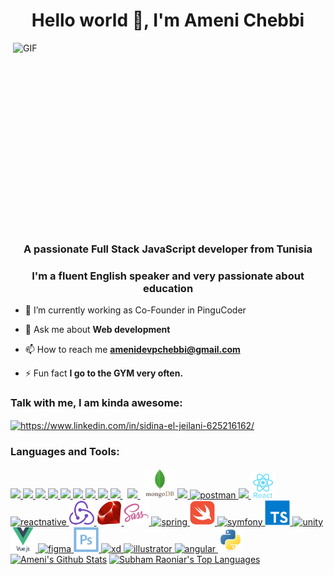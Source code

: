 

<h1 align="center">Hello world 👋, I'm Ameni Chebbi</h1>
 <img align="right" alt="GIF" src="https://github.com/arsentieva/arsentieva/blob/main/code.gif?raw=true" width="500" height="320" />
<h3 align="center">A passionate Full Stack JavaScript developer  from Tunisia</h3>
<h3 align="center">I'm a fluent English speaker and very passionate about education</h3>



- 🔭 I’m currently working as Co-Founder in PinguCoder

- 💬 Ask me about **Web development**

- 📫 How to reach me **amenidevpchebbi@gmail.com**
 - ⚡ Fun fact **I go to the GYM very often.**

<h3 align="left">Talk with me, I am kinda awesome:</h3>
<a href="https://www.linkedin.com/in/ameni-chebbi-15bb6a224/" rel="nofollow"><img align="center" src="https://raw.githubusercontent.com/rahuldkjain/github-profile-readme-generator/master/src/images/icons/Social/linked-in-alt.svg" alt="https://www.linkedin.com/in/sidina-el-jeilani-625216162/" height="30" width="40" style="max-width: 100%;"></a>


<h3 align="left">Languages and Tools:</h3>
<p align="left"> <a href="https://www.java.com" target="_blank"> <img src="https://img.icons8.com/color/48/000000/java-coffee-cup-logo.png"/> </a>
    <a href="https://reactjs.org/" target="_blank"> <img src="https://img.icons8.com/color/48/000000/react-native.png"/> </a>
    <a href="https://spring.io/projects/spring-boot" target="_blank"> <img src="https://img.icons8.com/color/48/000000/spring-logo.png"/> </a> 
    <a href="https://developer.mozilla.org/en-US/docs/Web/JavaScript" target="_blank"> <img src="https://img.icons8.com/color/48/000000/javascript.png"/> </a> 
    <a href="https://www.w3.org/html/" target="_blank"> <img src="https://img.icons8.com/color/48/000000/html-5.png"/> </a> 
    <a href="https://www.w3schools.com/css/" target="_blank"> <img src="https://img.icons8.com/color/48/000000/css3.png"/> </a> 
    <a href="https://getbootstrap.com" target="_blank"> <img src="https://img.icons8.com/color/48/000000/bootstrap.png"/> </a> 
    <a href="https://www.python.org" target="_blank"> <img src="https://img.icons8.com/color/48/000000/python.png"/> </a> 
    <a style="padding-right:8px;" href="https://nodejs.org" target="_blank"> <img src="https://img.icons8.com/color/48/000000/nodejs.png"/> </a> 
    <a style="padding-right:8px;" href="https://www.mysql.com/" target="_blank"> <img src="https://img.icons8.com/fluent/50/000000/mysql-logo.png"/> </a>
    <a href="https://www.mongodb.com/" target="_blank"> <img src="https://raw.githubusercontent.com/devicons/devicon/master/icons/mongodb/mongodb-original-wordmark.svg" alt="mongodb" width="48" height="48"/> </a> 
    <a href="https://firebase.google.com/" target="_blank"> <img src="https://img.icons8.com/color/48/000000/firebase.png"/> </a> 
    <a href="https://postman.com" target="_blank"> <img src="https://www.vectorlogo.zone/logos/getpostman/getpostman-icon.svg" alt="postman" width="45" height="45"/> </a>   
    <a href="https://git-scm.com/" target="_blank"> <img src="https://img.icons8.com/color/48/000000/git.png"/> </a> 
    <img src="https://raw.githubusercontent.com/devicons/devicon/master/icons/react/react-original-wordmark.svg" alt="react" width="40" height="40"/> </a> <a href="https://reactnative.dev/" target="_blank" rel="noreferrer"> <img src="https://reactnative.dev/img/header_logo.svg" alt="reactnative" width="40" height="40"/> </a> <a href="https://redux.js.org" target="_blank" rel="noreferrer"> <img src="https://raw.githubusercontent.com/devicons/devicon/master/icons/redux/redux-original.svg" alt="redux" width="40" height="40"/> </a> <a href="https://www.ruby-lang.org/en/" target="_blank" rel="noreferrer"> <img src="https://raw.githubusercontent.com/devicons/devicon/master/icons/ruby/ruby-original.svg" alt="ruby" width="40" height="40"/> </a> <a href="https://sass-lang.com" target="_blank" rel="noreferrer"> <img src="https://raw.githubusercontent.com/devicons/devicon/master/icons/sass/sass-original.svg" alt="sass" width="40" height="40"/> </a> <a href="https://spring.io/" target="_blank" rel="noreferrer"> <img src="https://www.vectorlogo.zone/logos/springio/springio-icon.svg" alt="spring" width="40" height="40"/> </a> <a href="https://developer.apple.com/swift/" target="_blank" rel="noreferrer"> <img src="https://raw.githubusercontent.com/devicons/devicon/master/icons/swift/swift-original.svg" alt="swift" width="40" height="40"/> </a> <a href="https://symfony.com" target="_blank" rel="noreferrer"> <img src="https://symfony.com/logos/symfony_black_03.svg" alt="symfony" width="40" height="40"/> </a> <a href="https://www.typescriptlang.org/" target="_blank" rel="noreferrer"> <img src="https://raw.githubusercontent.com/devicons/devicon/master/icons/typescript/typescript-original.svg" alt="typescript" width="40" height="40"/> </a> <a href="https://unity.com/" target="_blank" rel="noreferrer"> <img src="https://www.vectorlogo.zone/logos/unity3d/unity3d-icon.svg" alt="unity" width="40" height="40"/> </a> <a href="https://vuejs.org/" target="_blank" rel="noreferrer"> <img src="https://raw.githubusercontent.com/devicons/devicon/master/icons/vuejs/vuejs-original-wordmark.svg" alt="vuejs" width="40" height="40"/> </a> <a href="https://webpack.js.org" target="_blank" rel="noreferrer"> 
<img src="https://camo.githubusercontent.com/ed93c2b000a76ceaad1503e7eb9356591b885227e82a36a005b9d3498b303ba5/68747470733a2f2f7777772e766563746f726c6f676f2e7a6f6e652f6c6f676f732f6669676d612f6669676d612d69636f6e2e737667" alt="figma" width="40" height="40" data-canonical-src="https://www.vectorlogo.zone/logos/figma/figma-icon.svg" style="max-width: 100%;">
  <img src="https://raw.githubusercontent.com/devicons/devicon/master/icons/photoshop/photoshop-line.svg" alt="photoshop" width="40" height="40" style="max-width: 100%;">
 <img src="https://camo.githubusercontent.com/c205ecbe12500177d102169d97bc1c17c545155fdf5ec78c08d54ac53e5b38c1/68747470733a2f2f63646e2e776f726c64766563746f726c6f676f2e636f6d2f6c6f676f732f61646f62652d78642e737667" alt="xd" width="40" height="40" data-canonical-src="https://cdn.worldvectorlogo.com/logos/adobe-xd.svg" style="max-width: 100%;">
 <img src="https://camo.githubusercontent.com/9e245893108b5ca27e7ac3d4a802d513f657b32aa7b5765bd92df7fb55d0ed54/68747470733a2f2f7777772e766563746f726c6f676f2e7a6f6e652f6c6f676f732f61646f62655f696c6c7573747261746f722f61646f62655f696c6c7573747261746f722d69636f6e2e737667" alt="illustrator" width="40" height="40" data-canonical-src="https://www.vectorlogo.zone/logos/adobe_illustrator/adobe_illustrator-icon.svg" style="max-width: 100%;">
 <img src="https://camo.githubusercontent.com/9eecc42439347332f256a326363924551042f5b96235f972982512199476611a/68747470733a2f2f616e67756c61722e696f2f6173736574732f696d616765732f6c6f676f732f616e67756c61722f616e67756c61722e737667" alt="angular" width="40" height="40" data-canonical-src="https://angular.io/assets/images/logos/angular/angular.svg" style="max-width: 100%;">
 <img src="https://raw.githubusercontent.com/devicons/devicon/master/icons/python/python-original.svg" alt="python" width="40" height="40" style="max-width: 100%;">

  <br/>
    <a href="https://github.com/ameni1212chebbi/github-readme-stats"><img alt="Ameni's Github Stats" src="https://github-readme-stats.vercel.app/api?username=ameni1212chebbi&show_icons=true&count_private=true&theme=react&hide_border=true&bg_color=0D1117" /></a>
  <a href="https://github.com/ameni1212chebbi/github-readme-stats"><img alt="Subham Raoniar's Top Languages" src="https://github-readme-stats.vercel.app/api/top-langs/?username=ameni1212chebbi&langs_count=8&count_private=true&layout=compact&theme=react&hide_border=true&bg_color=0D1117" /></a>
  <br/>
 
